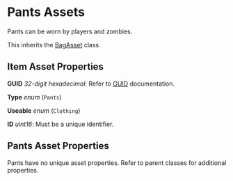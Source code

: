 Pants Assets
============

Pants can be worn by players and zombies.

This inherits the [BagAsset](/ItemAsset/BagAsset.md) class.

Item Asset Properties
---------------------

**GUID** *32-digit hexadecimal*: Refer to [GUID](/GUID.md) documentation.

**Type** *enum* (`Pants`)

**Useable** *enum* (`Clothing`)

**ID** *uint16*: Must be a unique identifier.

Pants Asset Properties
----------------------

Pants have no unique asset properties. Refer to parent classes for additional properties.
